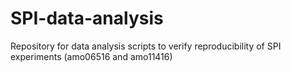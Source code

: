 # SPI-data-analysis
Repository for data analysis scripts to verify reproducibility of SPI experiments (amo06516 and amo11416)
